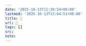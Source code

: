 ```yaml
---
date: '2025-10-13T11:30:54+08:00'
lastmod: '2025-10-13T13:04:51+08:00'
title: 󰧡
url: 󰧡
tags: []
src:
note:
---
```

